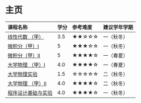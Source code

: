 # 主页

| 课程名称 | 学分 | 参考难度 | 建议学年学期 | 
|:--|:--|:--|:--|
| [线性代数 （甲）](linear_algebra/) | 3.5 | ★★☆☆☆ | 一（秋冬） | |
| [微积分（甲）Ⅰ](calculus1/) | 5 | ★★★☆☆ | 一（秋冬） | 
| [微积分（甲）Ⅱ](calculus2/) | 5 | ★★★★☆ | 一（春夏） | 
| [大学物理 （甲）Ⅰ](physics1/) | 4.0 | ★★★★☆ | 一（春夏） | 
| [大学物理实验](physics_experiment/) | 1.5 | ☆☆☆☆☆ | 二（秋冬） |
| [大学物理 （甲）Ⅱ](physics2/) | 4.0 | ★★★★☆ | 二（秋冬） | 
| [程序设计基础与实验](C_language/) | 4.0 | ★★★★☆ | 一（秋冬） | 
